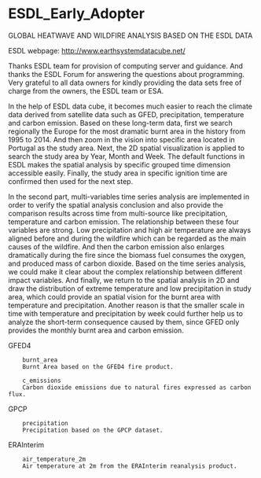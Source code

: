 # ESDL_Early_Adopter
GLOBAL HEATWAVE AND WILDFIRE ANALYSIS BASED ON THE ESDL DATA

ESDL webpage: http://www.earthsystemdatacube.net/

Thanks ESDL team for provision of computing server and guidance. 
And thanks the ESDL Forum for answering the questions about programming. 
Very grateful to all data owners for kindly providing the data sets free of charge from the owners, the ESDL team or ESA.

In the help of ESDL data cube, it becomes much easier to reach the climate data derived from satellite data such as GFED, precipitation, temperature and carbon emission. Based on these long-term data, first we search regionally the Europe for the most dramatic burnt area in the history from 1995 to 2014. And then zoom in the vision into specific area located in Portugal as the study area. Next, the 2D spatial visualization is applied to search the study area by Year, Month and Week. The default functions in ESDL makes the spatial analysis by specific grouped time dimension accessible easily. Finally, the study area in specific ignition time are confirmed then used for the next step.

In the second part, multi-variables time series analysis are implemented in order to verify the spatial analysis conclusion and also provide the comparison results across time from multi-source like precipitation, temperature and carbon emission. The relationship between these four variables are strong. Low precipitation and high air temperature are always aligned before and during the wildfire which can be regarded as the main causes of the wildfire. And then the carbon emission also enlarges dramatically during the fire since the biomass fuel consumes the oxygen, and produced mass of carbon dioxide. Based on the time series analysis, we could make it clear about the complex relationship between different impact variables. And finally, we return to the spatial analysis in 2D and draw the distribution of extreme temperature and low precipitation in study area, which could provide an spatial vision for the burnt area with temperature and precipitation. Another reason is that the smaller scale in time with temperature and precipitation by week could further help us to analyze the short-term consequence caused by them, since GFED only provides the monthly burnt area and carbon emission.

GFED4	
        
        burnt_area	
        Burnt Area based on the GFED4 fire product.
  
        c_emissions	
        Carbon dioxide emissions due to natural fires expressed as carbon flux.
  
GPCP	
        
        precipitation	
        Precipitation based on the GPCP dataset.
  
ERAInterim	
        
        air_temperature_2m	
        Air temperature at 2m from the ERAInterim reanalysis product.


